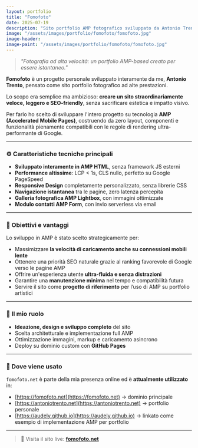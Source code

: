 ```yaml
---
layout: portfolio
title: "Fomofoto"
date: 2025-07-19
description: "Sito portfolio AMP fotografico sviluppato da Antonio Trento"
image: "/assets/images/portfolio/fomofoto/fomofoto.jpg"
image-header:
image-paint: "/assets/images/portfolio/fomofoto/fomofoto.jpg"
---
```



> *"Fotografia ad alta velocità: un portfolio AMP-based creato per essere istantaneo."*

**Fomofoto** è un progetto personale sviluppato interamente da me, **Antonio Trento**, pensato come sito portfolio fotografico ad alte prestazioni.

Lo scopo era semplice ma ambizioso: **creare un sito straordinariamente veloce, leggero e SEO-friendly**, senza sacrificare estetica e impatto visivo.

Per farlo ho scelto di sviluppare l'intero progetto su tecnologia **AMP (Accelerated Mobile Pages)**, costruendo da zero layout, componenti e funzionalità pienamente compatibili con le regole di rendering ultra-performante di Google.

---

### ⚙️ Caratteristiche tecniche principali

* **Sviluppato interamente in AMP HTML**, senza framework JS esterni
* **Performance altissime**: LCP < 1s, CLS nullo, perfetto su Google PageSpeed
* **Responsive Design** completamente personalizzato, senza librerie CSS
* **Navigazione istantanea** tra le pagine, zero latenza percepita
* **Galleria fotografica AMP Lightbox**, con immagini ottimizzate
* **Modulo contatti AMP Form**, con invio serverless via email

---

### 🎯 Obiettivi e vantaggi

Lo sviluppo in AMP è stato scelto strategicamente per:

* Massimizzare **la velocità di caricamento anche su connessioni mobili lente**
* Ottenere una priorità SEO naturale grazie al ranking favorevole di Google verso le pagine AMP
* Offrire un'esperienza utente **ultra-fluida e senza distrazioni**
* Garantire una **manutenzione minima** nel tempo e compatibilità futura
* Servire il sito come **progetto di riferimento** per l’uso di AMP su portfolio artistici

---

### 👤 Il mio ruolo

* **Ideazione, design e sviluppo completo** del sito
* Scelta architetturale e implementazione full AMP
* Ottimizzazione immagini, markup e caricamento asincrono
* Deploy su dominio custom con **GitHub Pages**

---

### 🔗 Dove viene usato

`fomofoto.net` è parte della mia presenza online ed è **attualmente utilizzato** in:

* [https://fomofoto.net](https://fomofoto.net) → dominio principale
* [https://antoniotrento.net](https://antoniotrento.net) → portfolio personale
* [https://audely.github.io](https://audely.github.io) → linkato come esempio di implementazione AMP per portfolio

---

> 🚀 Visita il sito live:
> **[fomofoto.net](https://fomofoto.net)**